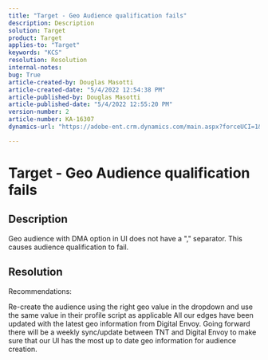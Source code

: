 ```yaml
---
title: "Target - Geo Audience qualification fails"
description: Description
solution: Target
product: Target
applies-to: "Target"
keywords: "KCS"
resolution: Resolution
internal-notes: 
bug: True
article-created-by: Douglas Masotti
article-created-date: "5/4/2022 12:54:38 PM"
article-published-by: Douglas Masotti
article-published-date: "5/4/2022 12:55:20 PM"
version-number: 2
article-number: KA-16307
dynamics-url: "https://adobe-ent.crm.dynamics.com/main.aspx?forceUCI=1&pagetype=entityrecord&etn=knowledgearticle&id=0a1d1459-a9cb-ec11-a7b6-6045bd00d7cd"

---
```

# Target - Geo Audience qualification fails

## Description


Geo audience with DMA option in UI does not have a "," separator. This causes audience qualification to fail.


## Resolution


Recommendations:

Re-create the audience using the right geo value in the dropdown and use the same value in their profile script as applicable
 All our edges have been updated with the latest geo information from Digital Envoy. Going forward there will be a weekly sync/update between TNT and Digital Envoy to make sure that our UI has the most up to date geo information for audience creation.

